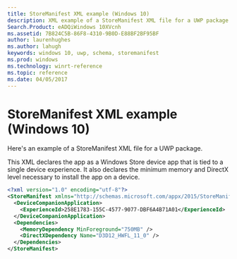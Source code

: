 ```yaml
---
title: StoreManifest XML example (Windows 10)
description: XML example of a StoreManifest XML file for a UWP package.
Search.Product: eADQiWindows 10XVcnh
ms.assetid: 7B824C5B-86F8-4310-9B0D-E88BF2BF95BF
author: laurenhughes
ms.author: lahugh
keywords: windows 10, uwp, schema, storemanifest
ms.prod: windows
ms.technology: winrt-reference
ms.topic: reference
ms.date: 04/05/2017
---
```


# StoreManifest XML example (Windows 10)


Here's an example of a StoreManifest XML file for a UWP package.

This XML declares the app as a Windows Store device app that is tied to a single device experience. It also declares the minimum memory and DirectX level necessary to install the app on a device.

```XML
<?xml version="1.0" encoding="utf-8"?>
<StoreManifest xmlns="http://schemas.microsoft.com/appx/2015/StoreManifest">
  <DeviceCompanionApplication>
    <ExperienceId>258E1783-155C-4577-9077-DBF6A4B71A01</ExperienceId>
  </DeviceCompanionApplication>
  <Dependencies>
    <MemoryDependency MinForeground="750MB" />
    <DirectXDependency Name="D3D12_HWFL_11_0" />
  </Dependencies>
</StoreManifest>
```

 

 





